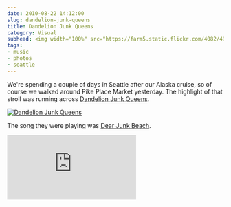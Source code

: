 ```yaml
---
date: 2010-08-22 14:12:00
slug: dandelion-junk-queens
title: Dandelion Junk Queens
category: Visual
subhead: <img width="100%" src="https://farm5.static.flickr.com/4082/4914583899_f75365741d.jpg)">
tags:
- music
- photos
- seattle
---
```


We're spending a couple of days in Seattle after our Alaska cruise, so of course we walked around Pike Place Market yesterday. The highlight of that stroll was running across [Dandelion Junk Queens](https://dandelionjunkqueens.tk/).

[![Dandelion Junk Queens](https://farm5.static.flickr.com/4082/4914583899_f75365741d.jpg)](https://www.flickr.com/photos/twohorses/4914583899/)

The song they were playing was [Dear Junk Beach](https://www.youtube.com/watch?v=NkrUpgF6tEc).


<iframe src="https://www.youtube.com/embed/NkrUpgF6tEc" frameborder="0" allow="accelerometer; autoplay; encrypted-media; gyroscope; picture-in-picture" allowfullscreen></iframe>

